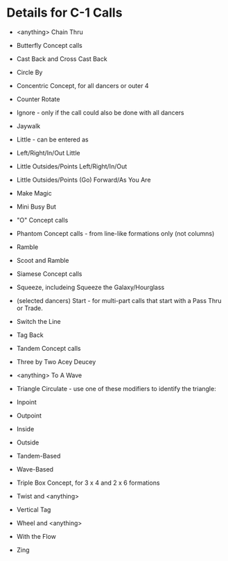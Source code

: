 

# Details for C-1 Calls

- \<anything> Chain Thru
- Butterfly Concept calls
- Cast Back and Cross Cast Back
- Circle By
- Concentric Concept, for all dancers or outer 4
- Counter Rotate
- Ignore - only if the call could also be done with all dancers
- Jaywalk
- Little - can be entered as
- Left/Right/In/Out Little
- Little Outsides/Points Left/Right/In/Out
- Little Outsides/Points (Go) Forward/As You Are

- Make Magic
- Mini Busy But <anything>
- "O" Concept calls
- Phantom Concept calls - from line-like formations only (not columns)
- Ramble
- Scoot and Ramble
- Siamese Concept calls
- Squeeze, includeing Squeeze the Galaxy/Hourglass
- (selected dancers) Start - for multi-part calls that start with a Pass Thru or Trade.
- Switch the Line
- Tag Back
- Tandem Concept calls
- Three by Two Acey Deucey
- \<anything> To A Wave
- Triangle Circulate - use one of these modifiers to identify the triangle:
- Inpoint
- Outpoint
- Inside
- Outside
- Tandem-Based
- Wave-Based

- Triple Box Concept, for 3 x 4 and 2 x 6 formations
- Twist and \<anything>
- Vertical Tag
- Wheel and \<anything>
- With the Flow
- Zing


